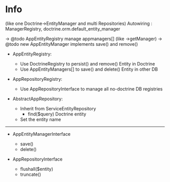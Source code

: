 # Info

(like one Doctrine->EntityManager and multi Repositories)
Autowiring : ManagerRegistry, doctrine.orm.default_entity_manager

-> @todo AppEntityRegistry manage appmanagers[] (like ->getManager)
-> @todo new AppEntityManager implements save() and remove()

- AppEntityRegistry:
    * Use DoctrineRegistry to persist() and remove() Entity in Doctrine
    * Use AppEntityManagers[] to save() and delete() Entity in other DB

- AppRepositoryRegistry:
    * Use AppRepositoryInterface to manage all no-doctrine DB registries

- AbstractAppRepository:
    * Inherit from ServiceEntityRepository
        - find($query) Doctrine entity
    * Set the entity name

---
* AppEntityManagerInterface
    - save()
    - delete()

* AppRepositoryInterface
    - flushall($entity)
    - truncate()